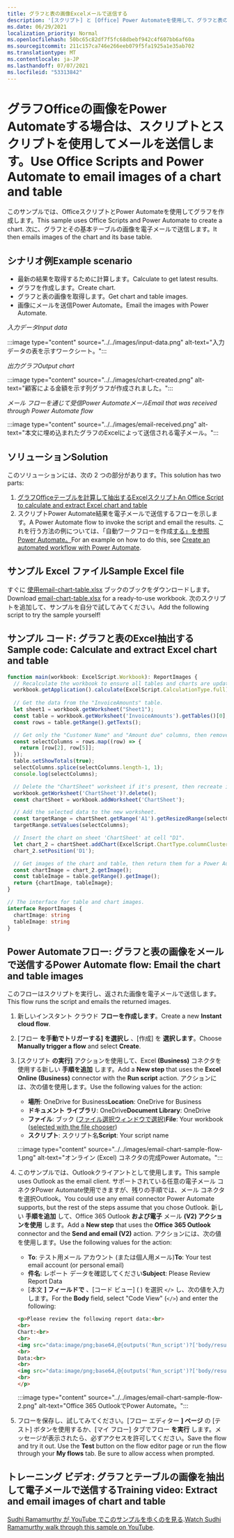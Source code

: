 ```yaml
---
title: グラフと表の画像Excelメールで送信する
description: '[スクリプト] と [Office] Power Automateを使用して、グラフと表の画像Excelメールを送信する方法について学習します。'
ms.date: 06/29/2021
localization_priority: Normal
ms.openlocfilehash: 50bc65c82df7f5fc68dbebf942c4f607bb6af60a
ms.sourcegitcommit: 211c157ca746e266eeb079f5fa1925a1e35ab702
ms.translationtype: MT
ms.contentlocale: ja-JP
ms.lasthandoff: 07/07/2021
ms.locfileid: "53313842"
---
```

# <a name="use-office-scripts-and-power-automate-to-email-images-of-a-chart-and-table"></a><span data-ttu-id="52881-103">グラフOfficeの画像をPower Automateする場合は、スクリプトとスクリプトを使用してメールを送信します。</span><span class="sxs-lookup"><span data-stu-id="52881-103">Use Office Scripts and Power Automate to email images of a chart and table</span></span>

<span data-ttu-id="52881-104">このサンプルでは、OfficeスクリプトとPower Automateを使用してグラフを作成します。</span><span class="sxs-lookup"><span data-stu-id="52881-104">This sample uses Office Scripts and Power Automate to create a chart.</span></span> <span data-ttu-id="52881-105">次に、グラフとその基本テーブルの画像を電子メールで送信します。</span><span class="sxs-lookup"><span data-stu-id="52881-105">It then emails images of the chart and its base table.</span></span>

## <a name="example-scenario"></a><span data-ttu-id="52881-106">シナリオ例</span><span class="sxs-lookup"><span data-stu-id="52881-106">Example scenario</span></span>

* <span data-ttu-id="52881-107">最新の結果を取得するために計算します。</span><span class="sxs-lookup"><span data-stu-id="52881-107">Calculate to get latest results.</span></span>
* <span data-ttu-id="52881-108">グラフを作成します。</span><span class="sxs-lookup"><span data-stu-id="52881-108">Create chart.</span></span>
* <span data-ttu-id="52881-109">グラフと表の画像を取得します。</span><span class="sxs-lookup"><span data-stu-id="52881-109">Get chart and table images.</span></span>
* <span data-ttu-id="52881-110">画像にメールを送信Power Automate。</span><span class="sxs-lookup"><span data-stu-id="52881-110">Email the images with Power Automate.</span></span>

<span data-ttu-id="52881-111">_入力データ_</span><span class="sxs-lookup"><span data-stu-id="52881-111">_Input data_</span></span>

:::image type="content" source="../../images/input-data.png" alt-text="入力データの表を示すワークシート。":::

<span data-ttu-id="52881-113">_出力グラフ_</span><span class="sxs-lookup"><span data-stu-id="52881-113">_Output chart_</span></span>

:::image type="content" source="../../images/chart-created.png" alt-text="顧客による金額を示す列グラフが作成されました。":::

<span data-ttu-id="52881-115">_メール フローを通じて受信Power Automateメール_</span><span class="sxs-lookup"><span data-stu-id="52881-115">_Email that was received through Power Automate flow_</span></span>

:::image type="content" source="../../images/email-received.png" alt-text="本文に埋め込まれたグラフのExcelによって送信される電子メール。":::

## <a name="solution"></a><span data-ttu-id="52881-117">ソリューション</span><span class="sxs-lookup"><span data-stu-id="52881-117">Solution</span></span>

<span data-ttu-id="52881-118">このソリューションには、次の 2 つの部分があります。</span><span class="sxs-lookup"><span data-stu-id="52881-118">This solution has two parts:</span></span>

1. [<span data-ttu-id="52881-119">グラフOfficeテーブルを計算して抽出するExcelスクリプト</span><span class="sxs-lookup"><span data-stu-id="52881-119">An Office Script to calculate and extract Excel chart and table</span></span>](#sample-code-calculate-and-extract-excel-chart-and-table)
1. <span data-ttu-id="52881-120">スクリプトPower Automate結果を電子メールで送信するフローを示します。</span><span class="sxs-lookup"><span data-stu-id="52881-120">A Power Automate flow to invoke the script and email the results.</span></span> <span data-ttu-id="52881-121">これを行う方法の例については、「自動ワークフローを作成[する」を参照Power Automate。](../../tutorials/excel-power-automate-returns.md#create-an-automated-workflow-with-power-automate)</span><span class="sxs-lookup"><span data-stu-id="52881-121">For an example on how to do this, see [Create an automated workflow with Power Automate](../../tutorials/excel-power-automate-returns.md#create-an-automated-workflow-with-power-automate).</span></span>

## <a name="sample-excel-file"></a><span data-ttu-id="52881-122">サンプル Excel ファイル</span><span class="sxs-lookup"><span data-stu-id="52881-122">Sample Excel file</span></span>

<span data-ttu-id="52881-123">すぐに <a href="email-chart-table.xlsx"> 使用email-chart-table.xlsx</a> ブックのブックをダウンロードします。</span><span class="sxs-lookup"><span data-stu-id="52881-123">Download <a href="email-chart-table.xlsx">email-chart-table.xlsx</a> for a ready-to-use workbook.</span></span> <span data-ttu-id="52881-124">次のスクリプトを追加して、サンプルを自分で試してみてください。</span><span class="sxs-lookup"><span data-stu-id="52881-124">Add the following script to try the sample yourself!</span></span>

## <a name="sample-code-calculate-and-extract-excel-chart-and-table"></a><span data-ttu-id="52881-125">サンプル コード: グラフと表のExcel抽出する</span><span class="sxs-lookup"><span data-stu-id="52881-125">Sample code: Calculate and extract Excel chart and table</span></span>

```TypeScript
function main(workbook: ExcelScript.Workbook): ReportImages {
  // Recalculate the workbook to ensure all tables and charts are updated.
  workbook.getApplication().calculate(ExcelScript.CalculationType.full);
  
  // Get the data from the "InvoiceAmounts" table.
  let sheet1 = workbook.getWorksheet("Sheet1");
  const table = workbook.getWorksheet('InvoiceAmounts').getTables()[0];
  const rows = table.getRange().getTexts();

  // Get only the "Customer Name" and "Amount due" columns, then remove the "Total" row.
  const selectColumns = rows.map((row) => {
    return [row[2], row[5]];
  });
  table.setShowTotals(true);
  selectColumns.splice(selectColumns.length-1, 1);
  console.log(selectColumns);

  // Delete the "ChartSheet" worksheet if it's present, then recreate it.
  workbook.getWorksheet('ChartSheet')?.delete();
  const chartSheet = workbook.addWorksheet('ChartSheet');

  // Add the selected data to the new worksheet.
  const targetRange = chartSheet.getRange('A1').getResizedRange(selectColumns.length-1, selectColumns[0].length-1);
  targetRange.setValues(selectColumns);

  // Insert the chart on sheet 'ChartSheet' at cell "D1".
  let chart_2 = chartSheet.addChart(ExcelScript.ChartType.columnClustered, targetRange);
  chart_2.setPosition('D1');

  // Get images of the chart and table, then return them for a Power Automate flow.
  const chartImage = chart_2.getImage();
  const tableImage = table.getRange().getImage();
  return {chartImage, tableImage};
}

// The interface for table and chart images.
interface ReportImages {
  chartImage: string
  tableImage: string
}
```

## <a name="power-automate-flow-email-the-chart-and-table-images"></a><span data-ttu-id="52881-126">Power Automateフロー: グラフと表の画像をメールで送信する</span><span class="sxs-lookup"><span data-stu-id="52881-126">Power Automate flow: Email the chart and table images</span></span>

<span data-ttu-id="52881-127">このフローはスクリプトを実行し、返された画像を電子メールで送信します。</span><span class="sxs-lookup"><span data-stu-id="52881-127">This flow runs the script and emails the returned images.</span></span>

1. <span data-ttu-id="52881-128">新しいインスタント クラウド **フローを作成します**。</span><span class="sxs-lookup"><span data-stu-id="52881-128">Create a new **Instant cloud flow**.</span></span>
1. <span data-ttu-id="52881-129">[フロー **を手動でトリガーする] を選択し** 、[作成] を **選択します**。</span><span class="sxs-lookup"><span data-stu-id="52881-129">Choose **Manually trigger a flow** and select **Create**.</span></span>
1. <span data-ttu-id="52881-130">[スクリプト **の実行]** アクションを使用して、Excel **(Business)** コネクタを使用する新しい **手順を追加** します。</span><span class="sxs-lookup"><span data-stu-id="52881-130">Add a **New step** that uses the **Excel Online (Business)** connector with the **Run script** action.</span></span> <span data-ttu-id="52881-131">アクションには、次の値を使用します。</span><span class="sxs-lookup"><span data-stu-id="52881-131">Use the following values for the action:</span></span>
    * <span data-ttu-id="52881-132">**場所**: OneDrive for Business</span><span class="sxs-lookup"><span data-stu-id="52881-132">**Location**: OneDrive for Business</span></span>
    * <span data-ttu-id="52881-133">**ドキュメント ライブラリ**: OneDrive</span><span class="sxs-lookup"><span data-stu-id="52881-133">**Document Library**: OneDrive</span></span>
    * <span data-ttu-id="52881-134">**ファイル**: ブック ([ファイル選択ウィンドウで選択)](../../testing/power-automate-troubleshooting.md#select-workbooks-with-the-file-browser-control)</span><span class="sxs-lookup"><span data-stu-id="52881-134">**File**: Your workbook ([selected with the file chooser](../../testing/power-automate-troubleshooting.md#select-workbooks-with-the-file-browser-control))</span></span>
    * <span data-ttu-id="52881-135">**スクリプト**: スクリプト名</span><span class="sxs-lookup"><span data-stu-id="52881-135">**Script**: Your script name</span></span>

    :::image type="content" source="../../images/email-chart-sample-flow-1.png" alt-text="オンライン (Excel) コネクタの完成Power Automate。":::
1. <span data-ttu-id="52881-137">このサンプルでは、Outlookクライアントとして使用します。</span><span class="sxs-lookup"><span data-stu-id="52881-137">This sample uses Outlook as the email client.</span></span> <span data-ttu-id="52881-138">サポートされている任意の電子メール コネクタPower Automate使用できますが、残りの手順では、メール コネクタを選択Outlook。</span><span class="sxs-lookup"><span data-stu-id="52881-138">You could use any email connector Power Automate supports, but the rest of the steps assume that you chose Outlook.</span></span> <span data-ttu-id="52881-139">新しい **手順を追加** して、Office 365 Outlook **および電子** メール **(V2) アクションを使用** します。</span><span class="sxs-lookup"><span data-stu-id="52881-139">Add a **New step** that uses the **Office 365 Outlook** connector and the **Send and email (V2)** action.</span></span> <span data-ttu-id="52881-140">アクションには、次の値を使用します。</span><span class="sxs-lookup"><span data-stu-id="52881-140">Use the following values for the action:</span></span>
    * <span data-ttu-id="52881-141">**To**: テスト用メール アカウント (または個人用メール)</span><span class="sxs-lookup"><span data-stu-id="52881-141">**To**: Your test email account (or personal email)</span></span>
    * <span data-ttu-id="52881-142">**件名**: レポート データを確認してください</span><span class="sxs-lookup"><span data-stu-id="52881-142">**Subject**: Please Review Report Data</span></span>
    * <span data-ttu-id="52881-143">[本文 **] フィールドで** 、[コード ビュー] ( ) を選択 `</>` し、次の値を入力します。</span><span class="sxs-lookup"><span data-stu-id="52881-143">For the **Body** field, select "Code View" (`</>`) and enter the following:</span></span>

    ```HTML
    <p>Please review the following report data:<br>
    <br>
    Chart:<br>
    <br>
    <img src="data:image/png;base64,@{outputs('Run_script')?['body/result/chartImage']}"/>
    <br>
    Data:<br>
    <br>
    <img src="data:image/png;base64,@{outputs('Run_script')?['body/result/tableImage']}"/>
    <br>
    </p>
    ```

    :::image type="content" source="../../images/email-chart-sample-flow-2.png" alt-text="Office 365 OutlookでPower Automate。":::
1. <span data-ttu-id="52881-145">フローを保存し、試してみてください。[フロー エディター **] ページ** の [テスト] ボタンを使用するか、[マイ フロー] タブでフロー **を実行** します。メッセージが表示されたら、必ずアクセスを許可してください。</span><span class="sxs-lookup"><span data-stu-id="52881-145">Save the flow and try it out. Use the **Test** button on the flow editor page or run the flow through your **My flows** tab. Be sure to allow access when prompted.</span></span>

## <a name="training-video-extract-and-email-images-of-chart-and-table"></a><span data-ttu-id="52881-146">トレーニング ビデオ: グラフとテーブルの画像を抽出して電子メールで送信する</span><span class="sxs-lookup"><span data-stu-id="52881-146">Training video: Extract and email images of chart and table</span></span>

<span data-ttu-id="52881-147">[Sudhi Ramamurthy が YouTube でこのサンプルを歩くのを見る](https://youtu.be/152GJyqc-Kw).</span><span class="sxs-lookup"><span data-stu-id="52881-147">[Watch Sudhi Ramamurthy walk through this sample on YouTube](https://youtu.be/152GJyqc-Kw).</span></span>
